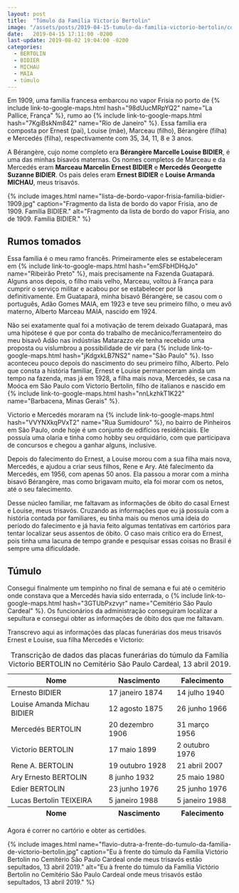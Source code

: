 ```yaml
---
layout: post
title:  "Túmulo da Família Victorio Bertolin"
image: "/assets/posts/2019-04-15-tumulo-da-familia-victorio-bertolin/cover.jpg"
date:   2019-04-15 17:11:00 -0200
last-update: 2019-08-02 19:04:00 -0200
categories:
  - BERTOLIN
  - BIDIER
  - MICHAU
  - MAIA
  - túmulo
---
```


Em 1909, uma família francesa embarcou no vapor Frisia no porto de {% include link-to-google-maps.html hash="98dUucMRpYQ2" name="La Pallice, França" %}, rumo ao {% include link-to-google-maps.html hash="7KgiBskNm842" name="Rio de Janeiro" %}. Essa família era composta por Ernest (pai), Louise (mãe), Marceau (filho), Bérangère (filha) e Mercedés (filha), respectivamente com 35, 34, 11, 8 e 3 anos.

A Bérangère, cujo nome completo era **Bérangère Marcelle Louise BIDIER**, é uma das minhas bisavós maternas. Os nomes completos de Marceau e da Mercedés eram **Marceau Marcelin Ernest BIDIER** e **Mercedés Georgette Suzanne BIDIER**. Os pais deles eram **Ernest BIDIER** e **Louise Armanda MICHAU**, meus trisavós.

{% include images.html name="lista-de-bordo-vapor-frisia-familia-bidier-1909.jpg" caption="Fragmento da lista de bordo do vapor Frisia, ano de 1909. Família BIDIER." alt="Fragmento da lista de bordo do vapor Frisia, ano de 1909. Família BIDIER." %}

## Rumos tomados

Essa família é o meu ramo francês. Primeiramente eles se estabeleceram em {% include link-to-google-maps.html hash="emSFbHDHqJo" name="Ribeirão Preto" %}, mais precisamente na Fazenda Guatapará. Alguns anos depois, o filho mais velho, Marceau, voltou à França para cumprir o serviço militar e acabou por se estabelecer por lá definitivamente. Em Guatapará, minha bisavó Bérangère, se casou com o português, Adão Gomes MAIA, em 1923 e teve seu primeiro filho, o meu avô materno, Alberto Marceau MAIA, nascido em 1924.

Não sei exatamente qual foi a motivação de terem deixado Guatapará, mas uma hipótese é que por conta do trabalho de mecânico/ferramenteiro do meu bisavô Adão nas indústrias Matarazzo ele tenha recebido uma proposta ou vislumbrou a possibilidade de vir para {% include link-to-google-maps.html hash="jKdgxkLB7NS2" name="São Paulo" %}. Isso aconteceu pouco depois do nascimento do seu primeiro filho, Alberto. Pelo que consta a história familiar, Ernest e Louise permaneceram ainda um tempo na fazenda, mas já em 1928, a filha mais nova, Mercedés, se casa na Moóca em São Paulo com Victorio Bertolin, filho de italianos e nascido em {% include link-to-google-maps.html hash="nnLkzhkT1K22" name="Barbacena, Minas Gerais" %}.

Victorio e Mercedés moraram na {% include link-to-google-maps.html hash="VVYNXkqPVxT2" name="Rua Sumidouro" %}, no bairro de Pinheiros em São Paulo, onde hoje é um conjunto de edifícios residênciais. Ele possuía uma olaria e tinha como hobby seu orquidário, com que participava de concursos e chegou a ganhar alguns, inclusive.

Depois do falecimento do Ernest, a Louise morou com a sua filha mais nova, Mercedés, e ajudou a criar seus filhos, Rene e Ary. Até falecimento da Mercedés, em 1956, com apenas 50 anos. Ela passou a morar com a minha bisavó Bérangère, mas como brigavam muito, ela foi morar com os netos, até o seu falecimento.

Desse núcleo familiar, me faltavam as informações de óbito do casal Ernest e Louise, meus trisavós. Cruzando as informações que eu já possuía com a história contada por familiares, eu tinha mais ou menos uma ideia do período do falecimento e já havia feito algumas tentativas em cartórios para tentar localizar seus assentos de óbito. O caso mais crítico era do Ernest, pois tinha uma lacuna de tempo grande e pesquisar essas coisas no Brasil é sempre uma dificuldade.

## Túmulo

Consegui finalmente um tempinho no final de semana e fui até o cemitério onde constava que a Mercedés havia sido enterrada, o {% include link-to-google-maps.html hash="3GTUbPxzvyr" name="Cemitério São Paulo Cardeal" %}. Os funcionários da administração conseguiram localizar a sepultura e consegui obter as informações de óbito dos que me faltavam.

Transcrevo aqui as informações das placas funerárias dos meus trisavós Ernest e Louise, sua filha Mercedés e Victorio:

<table class="centered">
  <caption>Transcrição de dados das placas funerárias do túmulo da Família Victorio BERTOLIN no Cemitério São Paulo Cardeal, 13 abril 2019.</caption>
  <thead>
    <tr>
      <th>Nome</th>
      <th>Nascimento</th>
      <th>Falecimento</th>
    </tr>
  </thead>
  <tbody>
    <tr>
      <td>Ernesto BIDIER</td>
      <td>17 janeiro 1874</td>
      <td>14 julho 1940</td>
    </tr>
    <tr>
      <td>Louise Amanda Michau BIDIER</td>
      <td>12 agosto 1875</td>
      <td>26 junho 1966</td>
    </tr>
    <tr>
      <td>Mercedés BERTOLIN</td>
      <td>20 dezembro 1906</td>
      <td>31 março 1956</td>
    </tr>
    <tr>
      <td>Victorio BERTOLIN</td>
      <td>17 maio 1899</td>
      <td>2 outubro 1976</td>
    </tr>
    <tr>
      <td>Rene A. BERTOLIN</td>
      <td>19 outubro 1928</td>
      <td>21 abril 2007</td>
    </tr>
    <tr>
      <td>Ary Ernesto BERTOLIN</td>
      <td>8 junho 1932</td>
      <td>25 maio 1980</td>
    </tr>
    <tr>
      <td>Edier BERTOLIN</td>
      <td>23 junho 1976</td>
      <td>25 junho 1976</td>
    </tr>
    <tr>
      <td>Lucas Bertolin TEIXEIRA</td>
      <td>5 janeiro 1988</td>
      <td>5 janeiro 1988</td>
    </tr>
  </tbody>
  <tfoot>
    <tr>
      <th>Nome</th>
      <th>Nascimento</th>
      <th>Falecimento</th>
    </tr>
  </tfoot>
</table>

Agora é correr no cartório e obter as certidões.

{% include images.html name="flavio-dutra-a-frente-do-tumulo-da-familia-de-victorio-bertolin.jpg" caption="Eu à frente do túmulo da Família Victório Bertolin no Cemitério São Paulo Cardeal onde meus trisavós estão sepultados, 13 abril 2019." alt="Eu à frente do túmulo da Família Victório Bertolin no Cemitério São Paulo Cardeal onde meus trisavós estão sepultados, 13 abril 2019." %}